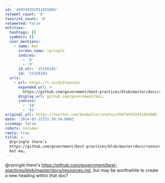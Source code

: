 ```yaml
---
id: '450749352911601666'
retweet_count: '0'
favorite_count: '0'
retweeted: false
entities:
  hashtags: []
  symbols: []
  user_mentions:
    - name: Ron
      screen_name: rpringle
      indices:
        - '0'
        - '9'
      id_str: '15158102'
      id: '15158102'
  urls:
    - url: https://t.co/QCEYasnzCx
      expanded_url: >-
        https://github.com/government/best-practices/blob/master/docs/resources.md
      display_url: github.com/government/bes…
      indices:
        - '18'
        - '41'
original_url: https://twitter.com/benbalter/status/450749352911601666
date: '2014-03-31T21:39:54.000Z'
sitemap: false
robots: noindex
reply: true
title: >-
  @rpringle there's
  https://github.com/government/best-practices/blob/master/docs/resources.md,
  but ma…
---
```


@rpringle there's https://github.com/government/best-practices/blob/master/docs/resources.md, but may be worthwhile to create a new heading within that doc?